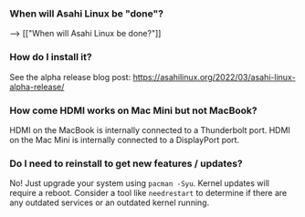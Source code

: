 ### When will Asahi Linux be "done"?

--> [["When will Asahi Linux be done?"]]

### How do I install it?

See the alpha release blog post: https://asahilinux.org/2022/03/asahi-linux-alpha-release/

### How come HDMI works on Mac Mini but not MacBook?

HDMI on the MacBook is internally connected to a Thunderbolt port.
HDMI on the Mac Mini is internally connected to a DisplayPort port.

### Do I need to reinstall to get new features / updates?

No! Just upgrade your system using `pacman -Syu`. Kernel updates will require a reboot. Consider a tool like `needrestart` to determine if there are any outdated services or an outdated kernel running.  
